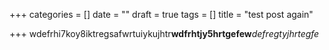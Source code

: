 +++
categories = []
date = ""
draft = true
tags = []
title = "test post again"

+++
wdefrhi7koy8iktregsafwrtuiykujhtr**wdfrhtjy5hrtgefew**_defregtyjhrtegfe_